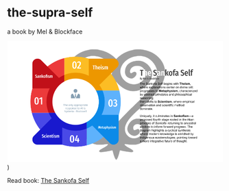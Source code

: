 # the-supra-self
a book by Mel &amp; Blockface

![Sankofism](https://github.com/unicornlaunching/the-supra-self/blob/main/The%20Sankofa%20Self.png))

Read book: [The Sankofa Self](https://github.com/unicornlaunching/the-supra-self/blob/main/The_Sankofa_Self_Mel_Blockface.pdf)
